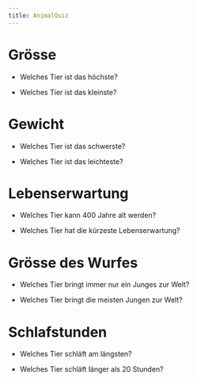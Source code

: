 ```yaml
---
title: AnimalQuiz
---
```


# Grösse


- Welches Tier ist das höchste?

- Welches Tier ist das kleinste?


# Gewicht

- Welches Tier ist das schwerste?

- Welches Tier ist das leichteste?


# Lebenserwartung

- Welches Tier kann 400 Jahre alt werden?

- Welches Tier hat die kürzeste Lebenserwartung?


# Grösse des Wurfes


- Welches Tier bringt immer nur ein Junges zur Welt?

- Welches Tier bringt die meisten Jungen zur Welt?


# Schlafstunden


- Welches Tier schläft am längsten?

- Welches Tier schläft länger als 20 Stunden?